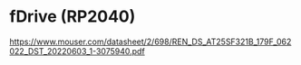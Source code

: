 # fDrive (RP2040)

https://www.mouser.com/datasheet/2/698/REN_DS_AT25SF321B_179F_062022_DST_20220603_1-3075940.pdf